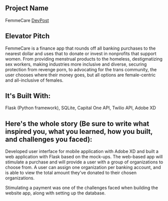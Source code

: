 ## Project Name
FemmeCare [DevPost](https://devpost.com/software/femmecare)

## Elevator Pitch

FemmeCare is a finance app that rounds off all banking purchases to the nearest dollar and uses that to donate or invest in nonprofits that support women. From providing menstrual products to the homeless, destigmatizing sex workers, making industries more inclusive and diverse, securing protection from revenge porn, to advocating for the trans community, the user chooses where their money goes, but all options are female-centric and all-inclusive of females.

## It's Built With:

Flask (Python framework), SQLite, Capital One API, Twilio API, Adobe XD

## Here's the whole story (Be sure to write what inspired you, what you learned, how you built, and challenges you faced):

Developed user interface for mobile application with Adobe XD and built a web application with Flask based on the mock-ups. The web-based app will stimulate a purchase and will provide a user with a group of organizations to choose from. A user can assign one organization per banking account, and is able to view the total amount they’ve donated to their chosen organizations.

Stimulating a payment was one of the challenges faced when building the website app, along with setting up the database.
